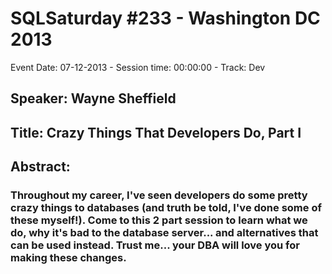 # SQLSaturday #233 - Washington DC 2013
Event Date: 07-12-2013 - Session time: 00:00:00 - Track: Dev
## Speaker: Wayne Sheffield
## Title: Crazy Things That Developers Do, Part I
## Abstract:
### Throughout my career, I've seen developers do some pretty crazy things to databases (and truth be told, I've done some of these myself!). Come to this 2 part session to learn what we do, why it's bad to the database server... and alternatives that can be used instead. Trust me... your DBA will love you for making these changes.
